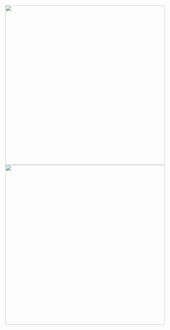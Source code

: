 <a href="https://github.com/anuraghazra/github-readme-stats">
  <img width="500px" align="left" src="https://github-readme-stats.vercel.app/api/top-langs/?username=murilothink&hide=html&layout=compact&theme=dark" />
</a>
<a href="https://github.com/anuraghazra/convoychat">
  <img width="500px" align="left" src="https://github-readme-stats.vercel.app/api?username=murilothink&theme=dark" />
</a>
